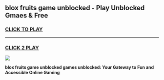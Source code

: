 
## blox fruits game unblocked - Play Unblocked Gmaes & Free
<h3>
<a href="https://news.freeplayer.one?title=blox_fruits_game_unblocked&ref=23F">CLICK TO PLAY</a></h3>
<hr>

<h3>
<a href="https://news.freeplayer.one?title=blox_fruits_game_unblocked&ref=23F">CLICK 2 PLAY</a>
  
</h3>

<a href="https://news.freeplayer.one?title=blox_fruits_game_unblocked&ref=23F/"><img src="https://clearcache.store/games.png"></a>


**blox fruits game unblocked games unblocked: Your Gateway to Fun and Accessible Online Gaming**
